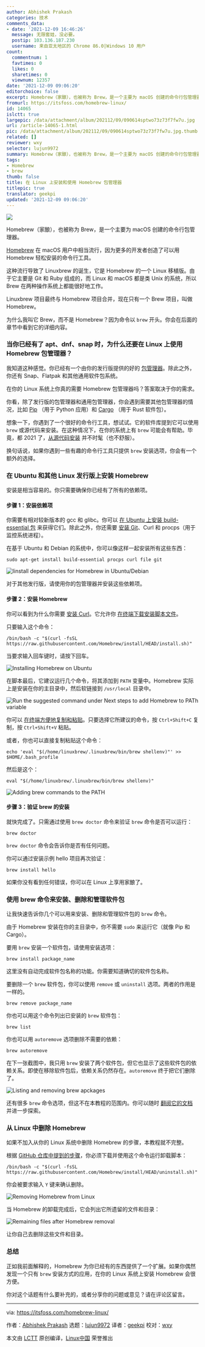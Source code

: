 ```yaml
---
author: Abhishek Prakash
categories: 技术
comments_data:
- date: '2021-12-09 16:46:26'
  message: 无限套娃，没必要。
  postip: 103.136.187.230
  username: 来自亚太地区的 Chrome 86.0|Windows 10 用户
count:
  commentnum: 1
  favtimes: 0
  likes: 0
  sharetimes: 0
  viewnum: 12357
date: '2021-12-09 09:06:20'
editorchoice: false
excerpt: Homebrew（家酿），也被称为 Brew，是一个主要为 macOS 创建的命令行包管理器。
fromurl: https://itsfoss.com/homebrew-linux/
id: 14065
islctt: true
largepic: /data/attachment/album/202112/09/090614sptwo73z73f7fw7u.jpg
url: /article-14065-1.html
pic: /data/attachment/album/202112/09/090614sptwo73z73f7fw7u.jpg.thumb.jpg
related: []
reviewer: wxy
selector: lujun9972
summary: Homebrew（家酿），也被称为 Brew，是一个主要为 macOS 创建的命令行包管理器。
tags:
- Homebrew
- brew
thumb: false
title: 在 Linux 上安装和使用 Homebrew 包管理器
titlepic: true
translator: geekpi
updated: '2021-12-09 09:06:20'
---
```


![](/data/attachment/album/202112/09/090614sptwo73z73f7fw7u.jpg)


Homebrew（家酿），也被称为 Brew，是一个主要为 macOS 创建的命令行包管理器。


[Homebrew](https://brew.sh/) 在 macOS 用户中相当流行，因为更多的开发者创造了可以用 Homebrew 轻松安装的命令行工具。


这种流行导致了 Linuxbrew 的诞生，它是 Homebrew 的一个 Linux 移植版。由于它主要是 Git 和 Ruby 组成的，而 Linux 和 macOS 都是类 Unix 的系统，所以 Brew 在两种操作系统上都能很好地工作。


Linuxbrew 项目最终与 Homebrew 项目合并，现在只有一个 Brew 项目，叫做 Homebrew。


为什么我叫它 Brew，而不是 Homebrew？因为命令以 `brew` 开头。你会在后面的章节中看到它的详细内容。


### 当你已经有了 apt、dnf、snap 时，为什么还要在 Linux 上使用 Homebrew 包管理器？


我知道这种感觉。你已经有一个由你的发行版提供的好的 [包管理器](https://itsfoss.com/package-manager/)。除此之外，你还有 Snap、Flatpak 和其他通用软件包系统。


在你的 Linux 系统上你真的需要 Homebrew 包管理器吗？答案取决于你的需求。


你看，除了发行版的包管理器和通用包管理器，你会遇到需要其他包管理器的情况，比如 [Pip](https://itsfoss.com/install-pip-ubuntu/) （用于 Python 应用）和 [Cargo](https://itsfoss.com/install-rust-cargo-ubuntu-linux/) （用于 Rust 软件包）。


想象一下，你遇到了一个很好的命令行工具，想试试。它的软件库提到它可以使用 `brew` 或源代码来安装。在这种情况下，在你的系统上有 `brew` 可能会有帮助。毕竟，都 2021 了，[从源代码安装](https://itsfoss.com/install-software-from-source-code/) 并不时髦（也不舒服）。


换句话说，如果你遇到一些有趣的命令行工具只提供 `brew` 安装选项，你会有一个额外的选择。


### 在 Ubuntu 和其他 Linux 发行版上安装 Homebrew


安装是相当容易的。你只需要确保你已经有了所有的依赖项。


#### 步骤 1：安装依赖项


你需要有相对较新版本的 gcc 和 glibc。你可以 [在 Ubuntu 上安装 build-essential 包](https://itsfoss.com/build-essential-ubuntu/) 来获得它们。除此之外，你还需要 [安装 Git](https://itsfoss.com/install-git-ubuntu/)、Curl 和 procps（用于监控系统进程）。


在基于 Ubuntu 和 Debian 的系统中，你可以像这样一起安装所有这些东西：



```
sudo apt-get install build-essential procps curl file git

```

![Iinstall dependencies for Homebrew in Ubuntu/Debian](/data/attachment/album/202112/09/090620wou7fktsevo2fntd.png)


对于其他发行版，请使用你的包管理器并安装这些依赖项。


#### 步骤 2：安装 Homebrew


你可以看到为什么你需要 [安装 Curl](https://itsfoss.com/install-curl-ubuntu/)。它允许你 [在终端下载安装脚本文件](https://itsfoss.com/download-files-from-linux-terminal/)。


只要输入这个命令：



```
/bin/bash -c "$(curl -fsSL https://raw.githubusercontent.com/Homebrew/install/HEAD/install.sh)"

```

当要求输入回车键时，请按下回车。


![Installing Homebrew on Ubuntu](/data/attachment/album/202112/09/090620wl63mhoxxhywiyqr.png)


在脚本最后，它建议运行几个命令，将其添加到 `PATH` 变量中。Homebrew 实际上是安装在你的主目录中，然后软链接到 `/usr/local` 目录中。


![Run the suggested command under Next steps to add Homebrew to PATh variable](/data/attachment/album/202112/09/090621p12c1vjvsv2vzovz.png)


你可以 [在终端方便地复制和粘贴](https://itsfoss.com/copy-paste-linux-terminal/)。只要选择它所建议的命令，按 `Ctrl+Shift+C` 复制，按 `Ctrl+Shift+V` 粘贴。


或者，你也可以直接复制粘贴这个命令：



```
echo 'eval "$(/home/linuxbrew/.linuxbrew/bin/brew shellenv)"' >> $HOME/.bash_profile

```

然后是这个：



```
eval "$(/home/linuxbrew/.linuxbrew/bin/brew shellenv)"

```

![Adding brew commands to the PATH](/data/attachment/album/202112/09/090621as5lrr2m7zlrodpx.png)


#### 步骤 3：验证 brew 的安装


就快完成了。只需通过使用 `brew doctor` 命令来验证 `brew` 命令是否可以运行：



```
brew doctor

```

`brew doctor` 命令会告诉你是否有任何问题。


你可以通过安装示例 hello 项目再次验证：



```
brew install hello

```

如果你没有看到任何错误，你可以在 Linux 上享用家酿了。


### 使用 brew 命令来安装、删除和管理软件包


让我快速告诉你几个可以用来安装、删除和管理软件包的 `brew` 命令。


由于 Homebrew 安装在你的主目录中，你不需要 `sudo` 来运行它（就像 Pip 和 Cargo）。


要用 `brew` 安装一个软件包，请使用安装选项：



```
brew install package_name

```

这里没有自动完成软件包名称的功能。你需要知道确切的软件包名称。


要删除一个 `brew` 软件包，你可以使用 `remove` 或 `uninstall` 选项。两者的作用是一样的。



```
brew remove package_name

```

你也可以用这个命令列出已安装的 `brew` 软件包：



```
brew list

```

你也可以用 `autoremove` 选项删除不需要的依赖：



```
brew autoremove

```

在下一张截图中，我只用 `brew` 安装了两个软件包，但它也显示了这些软件包的依赖关系。即使在移除软件包后，依赖关系仍然存在。`autoremove` 终于把它们删除了。


![Listing and removing brew apckages](/data/attachment/album/202112/09/090621cwwe2evtsnj68tv8.png)


还有很多 `brew` 命令选项，但这不在本教程的范围内。你可以随时 [翻阅它的文档](https://docs.brew.sh/Manpage) 并进一步探索。


### 从 Linux 中删除 Homebrew


如果不加入从你的 Linux 系统中删除 Homebrew 的步骤，本教程就不完整。


根据 [GitHub 仓库中提到的步骤](https://github.com/homebrew/install#uninstall-homebrew)，你必须下载并使用这个命令运行卸载脚本：



```
/bin/bash -c "$(curl -fsSL https://raw.githubusercontent.com/Homebrew/install/HEAD/uninstall.sh)"

```

你会被要求输入 `Y` 键来确认删除。


![Removing Homebrew from Linux](/data/attachment/album/202112/09/090621ry044mh0ukyht3gj.png)


当 Homebrew 的卸载完成后，它会列出它所遗留的文件和目录：


![Remaining files after Homebrew removal](/data/attachment/album/202112/09/090622mh1h1dhavo7zvshd.png)


让你自己去删除这些文件和目录。


### 总结


正如我前面解释的，Homebrew 为你已经有的东西提供了一个扩展。如果你偶然发现一个只有 `brew` 安装方式的应用，在你的 Linux 系统上安装 Homebrew 会很方便。


你对这个话题有什么要补充的，或者分享你的问题或意见？请在评论区留言。




---


via: <https://itsfoss.com/homebrew-linux/>


作者：[Abhishek Prakash](https://itsfoss.com/author/abhishek/) 选题：[lujun9972](https://github.com/lujun9972) 译者：[geekpi](https://github.com/geekpi) 校对：[wxy](https://github.com/wxy)


本文由 [LCTT](https://github.com/LCTT/TranslateProject) 原创编译，[Linux中国](https://linux.cn/) 荣誉推出